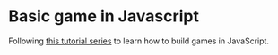 # Basic game in Javascript

Following [this tutorial series](https://www.youtube.com/watch?v=lhNdUVh3qCc&t=396s&ab_channel=freeCodeCamp.org) to learn how to build games in JavaScript.
